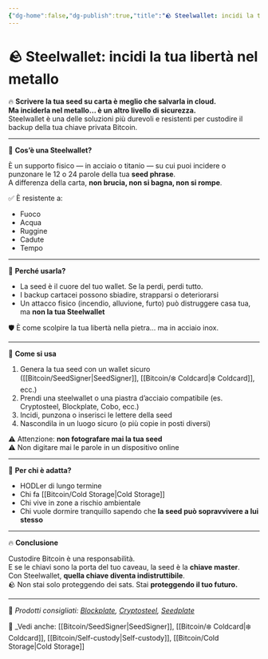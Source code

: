 ```yaml
---
{"dg-home":false,"dg-publish":true,"title":"🪨 Steelwallet: incidi la tua libertà nel metallo","tags":["Bitcoin","Seed","Backup","Sicurezza","ColdStorage","SelfCustody"],"date":"2025-07-09","permalink":"/bitcoin/wallet/steelwallet/","dgPassFrontmatter":true}
---
```



# 🪨 Steelwallet: incidi la tua libertà nel metallo

🔥 **Scrivere la tua seed su carta è meglio che salvarla in cloud.  
Ma inciderla nel metallo… è un altro livello di sicurezza.**  
Steelwallet è una delle soluzioni più durevoli e resistenti per custodire il backup della tua chiave privata Bitcoin.

---

🧱 **Cos’è una Steelwallet?**

È un supporto fisico — in acciaio o titanio — su cui puoi incidere o punzonare le 12 o 24 parole della tua **seed phrase**.  
A differenza della carta, **non brucia, non si bagna, non si rompe**.

✅ È resistente a:
- Fuoco  
- Acqua  
- Ruggine  
- Cadute  
- Tempo

---

🔐 **Perché usarla?**

- La seed è il cuore del tuo wallet. Se la perdi, perdi tutto.  
- I backup cartacei possono sbiadire, strapparsi o deteriorarsi  
- Un attacco fisico (incendio, alluvione, furto) può distruggere casa tua, ma **non la tua Steelwallet**

🛡️ È come scolpire la tua libertà nella pietra… ma in acciaio inox.

---

🔧 **Come si usa**

1. Genera la tua seed con un wallet sicuro ([[Bitcoin/SeedSigner\|SeedSigner]], [[Bitcoin/❄️ Coldcard\|❄️ Coldcard]], ecc.)  
2. Prendi una steelwallet o una piastra d’acciaio compatibile (es. Cryptosteel, Blockplate, Cobo, ecc.)  
3. Incidi, punzona o inserisci le lettere della seed  
4. Nascondila in un luogo sicuro (o più copie in posti diversi)

⚠️ Attenzione: **non fotografare mai la tua seed**  
⚠️ Non digitare mai le parole in un dispositivo online

---

🎯 **Per chi è adatta?**

- HODLer di lungo termine  
- Chi fa [[Bitcoin/Cold Storage\|Cold Storage]]  
- Chi vive in zone a rischio ambientale  
- Chi vuole dormire tranquillo sapendo che **la seed può sopravvivere a lui stesso**

---

🔥 **Conclusione**

Custodire Bitcoin è una responsabilità.  
E se le chiavi sono la porta del tuo caveau, la seed è la **chiave master**.  
Con Steelwallet, **quella chiave diventa indistruttibile**.  
🪨 Non stai solo proteggendo dei sats. Stai **proteggendo il tuo futuro.**

---

🔗 _Prodotti consigliati: [Blockplate](https://blockplate.com), [Cryptosteel](https://cryptosteel.com), [Seedplate](https://seedplate.com)_

📎 _Vedi anche: [[Bitcoin/SeedSigner\|SeedSigner]], [[Bitcoin/❄️ Coldcard\|❄️ Coldcard]], [[Bitcoin/Self-custody\|Self-custody]], [[Bitcoin/Cold Storage\|Cold Storage]]